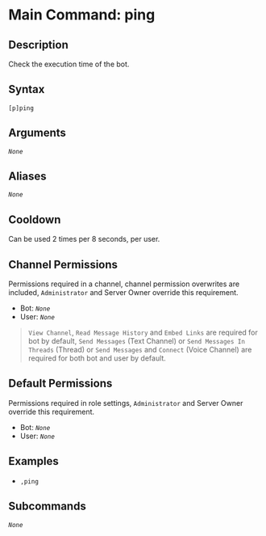# Main Command: ping

## Description

Check the execution time of the bot.

## Syntax

```
[p]ping
```

## Arguments

*`None`*

## Aliases

*`None`*

## Cooldown

Can be used 2 times per 8 seconds, per user.

## Channel Permissions

Permissions required in a channel, channel permission overwrites are included, `Administrator` and Server Owner override this requirement.

- Bot: *`None`*
- User: *`None`*

> `View Channel`, `Read Message History` and `Embed Links` are required for bot by default, `Send Messages` (Text Channel) or `Send Messages In Threads` (Thread) or `Send Messages` and `Connect` (Voice Channel) are required for both bot and user by default.

## Default Permissions

Permissions required in role settings, `Administrator` and Server Owner override this requirement.

- Bot: *`None`*
- User: *`None`*

## Examples

- `,ping`

## Subcommands

*`None`*
